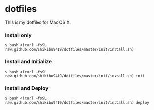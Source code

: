 # dotfiles
This is my dotfiles for Mac OS X.

### Install only
```
$ bash <(curl -fsSL raw.github.com/shikibu9419/dotfiles/master/init/install.sh)
```

### Install and Initialize
```
$ bash <(curl -fsSL raw.github.com/shikibu9419/dotfiles/master/init/install.sh) init
```

### Install and Deploy
```
$ bash <(curl -fsSL raw.github.com/shikibu9419/dotfiles/master/init/install.sh) deploy
```
